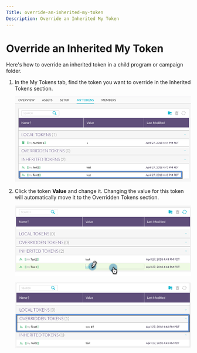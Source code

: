 ```yaml
---
Title: override-an-inherited-my-token
Description: Override an Inherited My Token
---
```


# Override an Inherited My Token

Here's how to override an inherited token in a child program or campaign folder.

1. In the My Tokens tab, find the token you want to override in the Inherited Tokens section.

   ![Image One](/help/sky/assets/my-tokens/override-an-inherited-my-token/override-an-inherited-my-token-1.png)

1. Click the token **Value** and change it. Changing the value for this token will automatically move it to the Overridden Tokens section.

   ![Image Two](/help/sky/assets/my-tokens/override-an-inherited-my-token/override-an-inherited-my-token-2.png)

   ![Image Three](/help/sky/assets/my-tokens/override-an-inherited-my-token/override-an-inherited-my-token-3.png)
